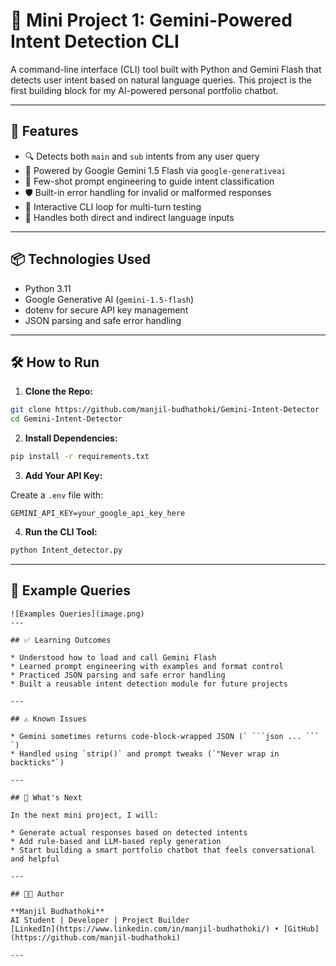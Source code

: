 # 🧠 Mini Project 1: Gemini-Powered Intent Detection CLI

A command-line interface (CLI) tool built with Python and Gemini Flash that detects user intent based on natural language queries. This project is the first building block for my AI-powered personal portfolio chatbot.

---

## 🚀 Features

- 🔍 Detects both `main` and `sub` intents from any user query
- 🤖 Powered by Google Gemini 1.5 Flash via `google-generativeai`
- 💬 Few-shot prompt engineering to guide intent classification
- 🛡️ Built-in error handling for invalid or malformed responses
- 🔁 Interactive CLI loop for multi-turn testing
- 🧪 Handles both direct and indirect language inputs

---

## 📦 Technologies Used

- Python 3.11
- Google Generative AI (`gemini-1.5-flash`)
- dotenv for secure API key management
- JSON parsing and safe error handling

---

## 🛠️ How to Run

1. **Clone the Repo:**

```bash
git clone https://github.com/manjil-budhathoki/Gemini-Intent-Detector
cd Gemini-Intent-Detector
````

2. **Install Dependencies:**

```bash
pip install -r requirements.txt
```

3. **Add Your API Key:**

Create a `.env` file with:

```
GEMINI_API_KEY=your_google_api_key_here
```

4. **Run the CLI Tool:**

```bash
python Intent_detector.py
```

---

## 🧠 Example Queries

```
![Examples Queries](image.png)
---

## ✅ Learning Outcomes

* Understood how to load and call Gemini Flash
* Learned prompt engineering with examples and format control
* Practiced JSON parsing and safe error handling
* Built a reusable intent detection module for future projects

---

## ⚠️ Known Issues

* Gemini sometimes returns code-block-wrapped JSON (` ```json ... ``` `)
* Handled using `strip()` and prompt tweaks (`"Never wrap in backticks"`)

---

## 🧩 What's Next

In the next mini project, I will:

* Generate actual responses based on detected intents
* Add rule-based and LLM-based reply generation
* Start building a smart portfolio chatbot that feels conversational and helpful

---

## 🧑‍💻 Author

**Manjil Budhathoki**
AI Student | Developer | Project Builder
[LinkedIn](https://www.linkedin.com/in/manjil-budhathoki/) • [GitHub](https://github.com/manjil-budhathoki)

---
